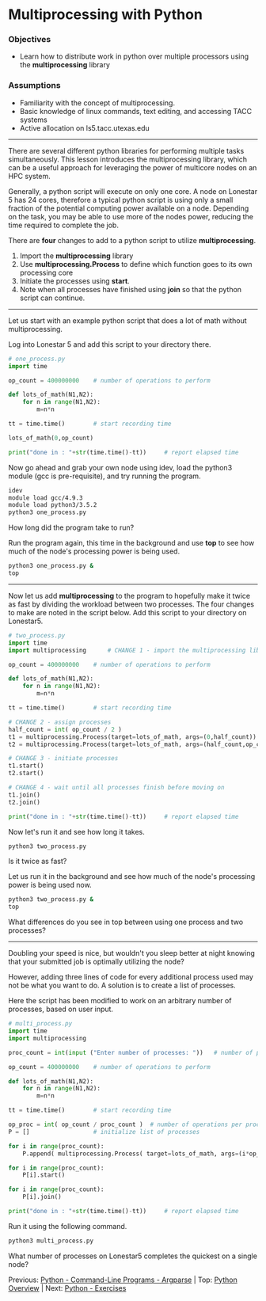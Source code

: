 # Multiprocessing with Python

### Objectives
 - Learn how to distribute work in python over multiple processors using the **multiprocessing** library

### Assumptions
- Familiarity with the concept of multiprocessing.
- Basic knowledge of linux commands, text editing, and accessing TACC systems
- Active allocation on ls5.tacc.utexas.edu

---

There are several different python libraries for performing multiple tasks simultaneously.  This lesson introduces the multiprocessing library, which can be a useful approach for leveraging the power of multicore nodes on an HPC system.

Generally, a python script will execute on only one core.  A node on Lonestar 5 has 24 cores, therefore a typical python script is using only a small fraction of the potential computing power available on a node.  Depending on the task, you may be able to use more of the nodes power, reducing the time required to complete the job.

There are **four** changes to add to a python script to utilize **multiprocessing**.
1. Import the **multiprocessing** library
2. Use **multiprocessing.Process** to define which function goes to its own processing core
3. Initiate the processes using **start**.
4. Note when all processes have finished using **join** so that the python script can continue.

---

Let us start with an example python script that does a lot of math without multiprocessing.

Log into Lonestar 5 and add this script to your directory there.

~~~ python
# one_process.py
import time

op_count = 400000000    # number of operations to perform

def lots_of_math(N1,N2):
    for n in range(N1,N2):
        m=n*n

tt = time.time()        # start recording time

lots_of_math(0,op_count)

print("done in : "+str(time.time()-tt))	    # report elapsed time
~~~

Now go ahead and grab your own node using idev, load the python3 module (gcc is pre-requisite), and try running the program.

~~~ bash
idev
module load gcc/4.9.3
module load python3/3.5.2
python3 one_process.py
~~~

How long did the program take to run?

Run the program again, this time in the background and use **top** to see how much of the node's processing power is being used.

~~~ bash
python3 one_process.py &
top
~~~

---

Now let us add **multiprocessing** to the program to hopefully make it twice as fast by dividing the workload between two processes.  The four changes to make are noted in the script below.  Add this script to your directory on Lonestar5.

~~~ python
# two_process.py
import time
import multiprocessing      # CHANGE 1 - import the multiprocessing library

op_count = 400000000    # number of operations to perform

def lots_of_math(N1,N2):
    for n in range(N1,N2):
        m=n*n

tt = time.time()        # start recording time

# CHANGE 2 - assign processes
half_count = int( op_count / 2 )
t1 = multiprocessing.Process(target=lots_of_math, args=(0,half_count))
t2 = multiprocessing.Process(target=lots_of_math, args=(half_count,op_count))

# CHANGE 3 - initiate processes
t1.start()
t2.start()

# CHANGE 4 - wait until all processes finish before moving on
t1.join()
t2.join()

print("done in : "+str(time.time()-tt))	    # report elapsed time
~~~

Now let's run it and see how long it takes.

~~~ bash
python3 two_process.py
~~~

Is it twice as fast?

Let us run it in the background and see how much of the node's processing power is being used now.

~~~ bash
python3 two_process.py &
top
~~~

What differences do you see in top between using one process and two processes?

---

Doubling your speed is nice, but wouldn't you sleep better at night knowing that your submitted job is optimally utilizing the node?

However, adding three lines of code for every additional process used may not be what you want to do.  A solution is to create a list of processes.

Here the script has been modified to work on an arbitrary number of processes, based on user input.

~~~ python
# multi_process.py
import time
import multiprocessing

proc_count = int(input ("Enter number of processes: "))   # number of processes to create

op_count = 400000000    # number of operations to perform

def lots_of_math(N1,N2):
    for n in range(N1,N2):
        m=n*n

tt = time.time()        # start recording time

op_proc = int( op_count / proc_count )	# number of operations per process
P = []					# initialize list of processes

for i in range(proc_count):
    P.append( multiprocessing.Process( target=lots_of_math, args=(i*op_proc, (i+1)*op_proc) ) )

for i in range(proc_count):
    P[i].start()

for i in range(proc_count):
    P[i].join()

print("done in : "+str(time.time()-tt))	    # report elapsed time
~~~

Run it using the following command.

~~~ bash
python3 multi_process.py
~~~

What number of processes on Lonestar5 completes the quickest on a single node?

Previous: [Python - Command-Line Programs - Argparse](intro_to_python_101_argparse.md) | Top: [Python Overview](intro_to_python.md) | Next: [Python - Exercises](intro_to_python_500_exercises.md)
